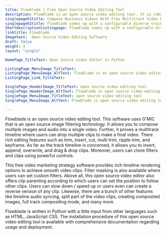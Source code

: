 ```yaml
---
title: Flowblade | Free Open Source Video Editing Tool
description: Flowblade is an open source video editing tool. It is robust, stable, and provides many popular features that include timeline workflow and video effects.
singlepageh1title: Compose Business Videos With Free Multitrack Video Editor
singlepageh2title: Flowblade comes up with a configurable diverse track timeline. Drag & drop interface with many features such as batch render queues and powerful media controls.
Shortdescriptionlistingpage: Flowblade comes up with a configurable diverse track timeline. Drag & drop interface with many features such as batch render queues and powerful media controls.
linktitle: Flowblade
Imagetext:  Open Source Video Editing Software
draft: false
weight: 3
layout: "single"

HomePage_TitleText: Open Source Video Editor in Python

ListingPage_MenuImage_TitleText: 
ListingPage_MenuImage_AltText: flowblade is an open source video editor
ListingPage_Link_TitleText: 

SinglePage_HeaderImage_TitleText: open source video editing tool
SinglePage_HeaderImage_AltText: Flowblade is open source video editing tool
SinglePage_MenuImage_TitleText: open source video editing tool
SinglePage_MenuImage_AltText: Flowblade is open source video editing tool

---
```


Flowblade is an open source video editing tool. This software uses G’MIC that is an open source image filtering technology. It allows you to compose multiple images and audio into a single video. Further, it proves a multitrack timeline where users can drop multiple clips to make a final video. There rich editing features such as trim, insert, cut, multi trim, ripple trim, and keyframe. As far as the track timeline is concerned, it allows you to insert, append, overwrite, and drag &amp; drop clips. Moreover, users can clone filters and clips using powerful controls.

This free video marketing strategy software provides rich timeline rendering options to achieve smooth video clips. Filter masking is also available where users can set custom filters. Above all, this open source video editor also offers clip parenting according to which users can set the position to follow other clips. Users can slow down / speed up or users even can create a reverse version of any clip. Likewise, there are a bunch of other features like timeline audio syncing, split part of the video clips, creating composited images, full track compositing mode, and many more.

Flowblade is written in Python with a little input from other languages such as HTML, JavaScript CSS. The installation procedure of this open source video editing tool is available with comprehensive documentation regarding usage and deployment.

<a class="anchor" id="requirements" name="requirements" style="font-size: 12.16px;"></a>